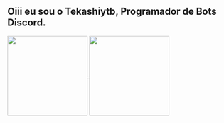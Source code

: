 ## Oiii eu sou o Tekashiytb, Programador de Bots Discord.
 
<div> 
  <a href="https://github.com/AaAstroboy/github-readme-stats">
  <img height=180 align="center" src="https://github-readme-stats.vercel.app/api?username=AaAstroboy" />
</a>
<a href="https://github.com/AaAstroboy/convoychat">
  <img height=180 align="center" src="https://github-readme-stats.vercel.app/api/top-langs?username=AaAstroboy&layout=compact&langs_count=8&card_width=320" />
</a>
  
</div>

